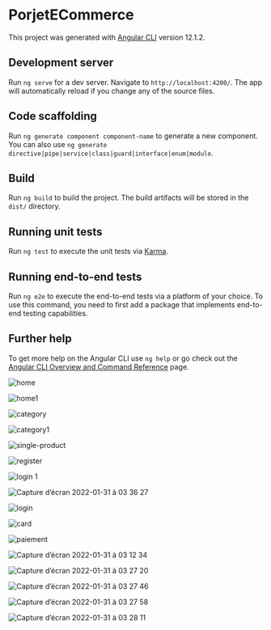 # PorjetECommerce

This project was generated with [Angular CLI](https://github.com/angular/angular-cli) version 12.1.2.

## Development server

Run `ng serve` for a dev server. Navigate to `http://localhost:4200/`. The app will automatically reload if you change any of the source files.

## Code scaffolding

Run `ng generate component component-name` to generate a new component. You can also use `ng generate directive|pipe|service|class|guard|interface|enum|module`.

## Build

Run `ng build` to build the project. The build artifacts will be stored in the `dist/` directory.

## Running unit tests

Run `ng test` to execute the unit tests via [Karma](https://karma-runner.github.io).

## Running end-to-end tests

Run `ng e2e` to execute the end-to-end tests via a platform of your choice. To use this command, you need to first add a package that implements end-to-end testing capabilities.

## Further help

To get more help on the Angular CLI use `ng help` or go check out the [Angular CLI Overview and Command Reference](https://angular.io/cli) page.

![home](https://user-images.githubusercontent.com/68701658/151729013-3ad4ae98-1b36-406e-8fbb-413b0f26173e.png)


![home1](https://user-images.githubusercontent.com/68701658/151729019-5542814b-41d6-4c4b-9030-f36b8334386f.png)


![category](https://user-images.githubusercontent.com/68701658/151730285-56dd80b1-2474-4883-96ce-0868fffc1ce1.png)


![category1](https://user-images.githubusercontent.com/68701658/151730289-15f09978-8606-43e4-96ec-4202814a6261.png)


![single-product](https://user-images.githubusercontent.com/68701658/151730301-079884d0-11f0-4623-a0b6-c1b6e091c333.png)


![register](https://user-images.githubusercontent.com/68701658/151730308-f9314044-ea55-4cf1-9f21-b4fd1c7f44ef.png)


![login 1](https://user-images.githubusercontent.com/68701658/151730322-88484070-57b3-4d49-9dac-0cb2bff91c2a.png)


![Capture d’écran 2022-01-31 à 03 36 27](https://user-images.githubusercontent.com/68701658/151731743-3fa17d64-310e-43ae-8260-ce985daceb6d.png)


![login](https://user-images.githubusercontent.com/68701658/151730347-ddfa7051-c174-45f7-bfa8-0f7fac865570.png)


![card](https://user-images.githubusercontent.com/68701658/151730384-17ee20a3-ccd0-427d-b966-94393e3fd6cb.png)


![paiement](https://user-images.githubusercontent.com/68701658/151730409-6b73ab27-94be-439b-b4ea-277b369fa1b3.png)


![Capture d’écran 2022-01-31 à 03 12 34](https://user-images.githubusercontent.com/68701658/151730470-255f70da-66ca-43b7-96f3-3da9bc87ab59.png)


![Capture d’écran 2022-01-31 à 03 27 20](https://user-images.githubusercontent.com/68701658/151731101-5327ebfc-80a1-4a56-9fb6-51d05ee5399e.png)


![Capture d’écran 2022-01-31 à 03 27 46](https://user-images.githubusercontent.com/68701658/151731129-757fa8fe-c6c6-47cc-9c67-0c18ec71ef58.png)


![Capture d’écran 2022-01-31 à 03 27 58](https://user-images.githubusercontent.com/68701658/151731156-08be52d9-3056-4cfa-b61e-0690ad3ce153.png)


![Capture d’écran 2022-01-31 à 03 28 11](https://user-images.githubusercontent.com/68701658/151731199-fc449e8b-f1b8-453c-80ce-37315d913194.png)


